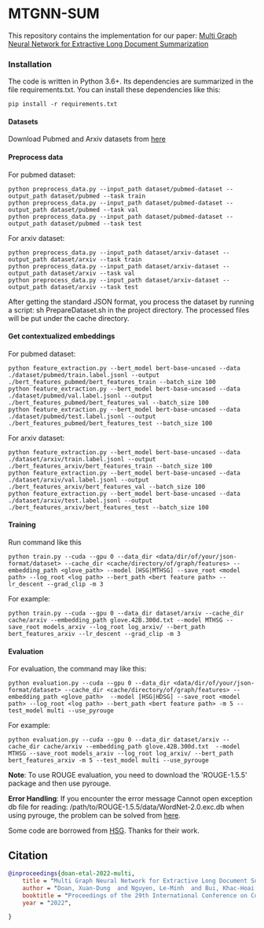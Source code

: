 # MTGNN-SUM
This repository contains the implementation for our paper: [Multi Graph Neural Network for Extractive Long Document Summarization](https://aclanthology.org/2022.coling-1.512.pdf)

### Installation
The code is written in Python 3.6+. Its dependencies are summarized in the file requirements.txt. You can install these dependencies like this:
```shell
pip install -r requirements.txt
```

#### Datasets
Download Pubmed and Arxiv datasets from [here](https://github.com/armancohan/long-summarization)

#### Preprocess data
For pubmed dataset:
```shell
python preprocess_data.py --input_path dataset/pubmed-dataset --output_path dataset/pubmed --task train
python preprocess_data.py --input_path dataset/pubmed-dataset --output_path dataset/pubmed --task val
python preprocess_data.py --input_path dataset/pubmed-dataset --output_path dataset/pubmed --task test
```
For arxiv dataset:
```shell
python preprocess_data.py --input_path dataset/arxiv-dataset --output_path dataset/arxiv --task train
python preprocess_data.py --input_path dataset/arxiv-dataset --output_path dataset/arxiv --task val
python preprocess_data.py --input_path dataset/arxiv-dataset --output_path dataset/arxiv --task test
```

After getting the standard JSON format, you process the dataset by running a script: sh PrepareDataset.sh in the project directory. The processed files will be put under the cache directory.

#### Get contextualized embeddings

For pubmed dataset:
```shell
python feature_extraction.py --bert_model bert-base-uncased --data ./dataset/pubmed/train.label.jsonl --output ./bert_features_pubmed/bert_features_train --batch_size 100
python feature_extraction.py --bert_model bert-base-uncased --data ./dataset/pubmed/val.label.jsonl --output ./bert_features_pubmed/bert_features_val --batch_size 100
python feature_extraction.py --bert_model bert-base-uncased --data ./dataset/pubmed/test.label.jsonl --output ./bert_features_pubmed/bert_features_test --batch_size 100
```
For arxiv dataset:
```shell
python feature_extraction.py --bert_model bert-base-uncased --data ./dataset/arxiv/train.label.jsonl --output ./bert_features_arxiv/bert_features_train --batch_size 100
python feature_extraction.py --bert_model bert-base-uncased --data ./dataset/arxiv/val.label.jsonl --output ./bert_features_arxiv/bert_features_val --batch_size 100
python feature_extraction.py --bert_model bert-base-uncased --data ./dataset/arxiv/test.label.jsonl --output ./bert_features_arxiv/bert_features_test --batch_size 100
```
#### Training
Run command like this
```shell
python train.py --cuda --gpu 0 --data_dir <data/dir/of/your/json-format/dataset> --cache_dir <cache/directory/of/graph/features> --embedding_path <glove_path> --model [HSG|MTHSG] --save_root <model path> --log_root <log path> --bert_path <bert feature path> --lr_descent --grad_clip -m 3
```
For example:
```shell
python train.py --cuda --gpu 0 --data_dir dataset/arxiv --cache_dir cache/arxiv --embedding_path glove.42B.300d.txt --model MTHSG --save_root models_arxiv --log_root log_arxiv/ --bert_path bert_features_arxiv --lr_descent --grad_clip -m 3
```
#### Evaluation
For evaluation, the command may like this:
```shell
python evaluation.py --cuda --gpu 0 --data_dir <data/dir/of/your/json-format/dataset> --cache_dir <cache/directory/of/graph/features> --embedding_path <glove_path>  --model [HSG|HDSG] --save_root <model path> --log_root <log path> --bert_path <bert feature path> -m 5 --test_model multi --use_pyrouge
```
For example:
```shell
python evaluation.py --cuda --gpu 0 --data_dir dataset/arxiv --cache_dir cache/arxiv --embedding_path glove.42B.300d.txt  --model MTHSG --save_root models_arxiv --log_root log_arxiv/ --bert_path bert_features_arxiv -m 5 --test_model multi --use_pyrouge
```

**Note**: To use ROUGE evaluation, you need to download the 'ROUGE-1.5.5' package and then use pyrouge.

**Error Handling**:  If you encounter the error message Cannot open exception db file for reading: /path/to/ROUGE-1.5.5/data/WordNet-2.0.exc.db when using pyrouge, the problem can be solved from [here](https://github.com/tagucci/pythonrouge#error-handling).

Some code are borrowed from [HSG](https://github.com/dqwang122/HeterSumGraph). Thanks for their work.

## Citation
```bibtex
@inproceedings{doan-etal-2022-multi,
    title = "Multi Graph Neural Network for Extractive Long Document Summarization",
    author = "Doan, Xuan-Dung  and Nguyen, Le-Minh  and Bui, Khac-Hoai Nam",
    booktitle = "Proceedings of the 29th International Conference on Computational Linguistics",
    year = "2022",

}
``` 
